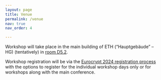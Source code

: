 ```yaml
---
layout: page
title: Venue
permalink: /venue
nav: true
nav_order: 4

---
```



Workshop will take place in the main building of ETH (“Hauptgebäude” – HG) (tentatively) in [room D5.2](https://eurocrypt.iacr.org/2024/affiliated.php). 

Workshop registration will be via the [Eurocrypt 2024 registration process](https://eurocrypt.iacr.org/2024/) with the options to register for the individual workshop days only or for workshops along with the main conference.
